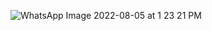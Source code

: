 ![WhatsApp Image 2022-08-05 at 1 23 21 PM](https://user-images.githubusercontent.com/108268863/183060908-d03bd0e1-89c1-4e8f-8aa7-d146f086f670.jpeg)
